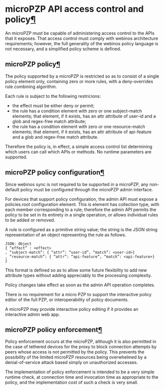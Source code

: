 microPZP API access control and policy[¶](#microPZP-API-access-control-and-policy)
==================================================================================

An microPZP must be capable of administering access control to the APIs
that it exposes. That access control must comply with webinos
architecture requirements; however, the full generality of the webinos
policy language is not necessary, and a simplified policy scheme is
defined.

microPZP policy[¶](#microPZP-policy)
------------------------------------

The policy supported by a microPZP is restricted so as to consist of a
single policy element only, containing zero or more rules, with a
deny-overrides rule combining algorithm.

Each rule is subject to the following restricions:

-   the effect must be either deny or permit;
-   the rule has a condition element with zero or one subject-match
    elements; that element, if it exists, has an attr attribute of
    user-id and a glob and regex-free match attribute;
-   the rule has a condition element with zero or one resource-match
    elements; that element, if it exists, has an attr attribute of
    api-feature and a glob and regex-free match attribute.

Therefore the policy is, in effect, a simple access control list
determining which users can call which APIs or methods. No runtime
parameters are supported.

microPZP policy configuration[¶](#microPZP-policy-configuration)
----------------------------------------------------------------

Since webinos sync is not required to be supported in a microPZP, any
non-default policy must be configured through the microPZP admin
interface.

For devices that support policy configuration, the admin API must expose
a policies.root configuration element. This is element has collection
type, with each member corresponding to a rule; therefore the admin API
permits the policy to be set in its entirety in a single operation, or
allows individual rules to be added or removed.

A rule is configured as a primitive string value; the string is the JSON
string representation of an object representing the rule as follows.

    JSON: Object
    { “effect” : <effect>
    , “subject-match”: { “attr”: “user-id”, “match”: <user-id>}
    , “resource-match”: { “attr”: “api-feature”, “match”: <api-feature>}
    }

This format is defined so as to allow some future flexibility to add new
attribute types without adding appreciably to the processing complexity.

Policy changes take effect as soon as the admin API operation completes.

There is no requirement for a micro PZP to support the interactive
policy editor of the full PZP, or interoperability of policy documents.

A microPZP may provide interactive policy editing if it provides an
interactive admin web app.

microPZP policy enforcement[¶](#microPZP-policy-enforcement)
------------------------------------------------------------

Policy enforcement occurs at the microPZP, although it is also permitted
in the case of tethered devices for the proxy to block connection
attempts by peers whose access is not permitted by the policy. This
prevents the possibility of the limited microPZP resources being
overwhelmed by a denial-of-service attack based simply on unauthorized
accesses.

The implementation of policy enforcement is intended to be a very simple
runtime check, at connection time and invocation time as appropriate to
the policy, and the implementation cost of such a check is very small.

